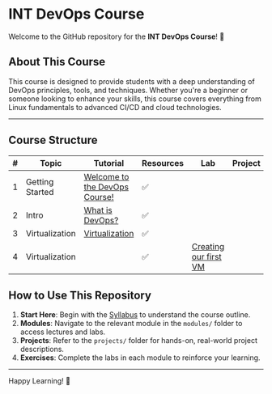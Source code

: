 # INT DevOps Course

Welcome to the GitHub repository for the **INT DevOps Course**! 🎉

## About This Course
This course is designed to provide students with a deep understanding of DevOps principles, tools, and techniques. Whether you're a beginner or someone looking to enhance your skills, this course covers everything from Linux fundamentals to advanced CI/CD and cloud technologies.

---

## Course Structure

| #   | Topic               | Tutorial                                                                                       | Resources | Lab                               | Project                             |
|-----|---------------------|-----------------------------------------------------------------------------------------------|-----------|-----------------------------------|-------------------------------------|
| 1   | Getting Started     | [Welcome to the DevOps Course!](modules/module-1-intro/getting-started.md)                     | ✅        |                                   |                                     |
| 2   | Intro               | [What is DevOps?](modules/module-1-intro/lesson-what-is-devops.md)                             | ✅        |                                   |                                     |
| 3   | Virtualization       | [Virtualization](modules/module-1-intro/virtualisation.md)                                     | ✅        |                                   |                                     |
| 4   | Virtualization       |                | ✅    |               [Creating our first VM](labs/creating-our-first-vm.md)                    |  |







## How to Use This Repository

1. **Start Here**: Begin with the [Syllabus](docs/syllabus.md) to understand the course outline.
2. **Modules**: Navigate to the relevant module in the `modules/` folder to access lectures and labs.
3. **Projects**: Refer to the `projects/` folder for hands-on, real-world project descriptions.
4. **Exercises**: Complete the labs in each module to reinforce your learning.

---

Happy Learning! 🚀
